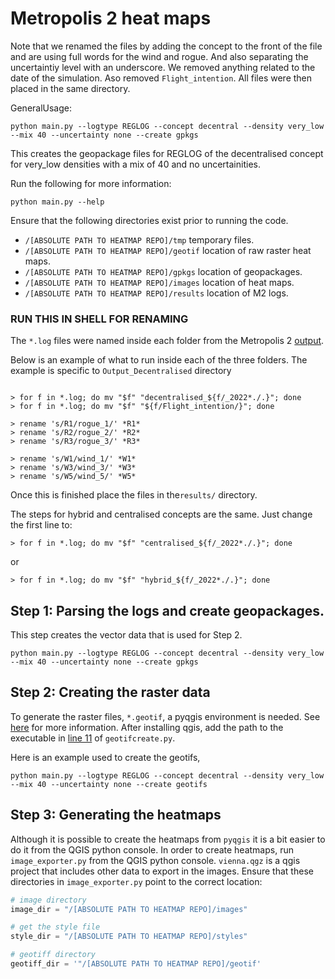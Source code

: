 # Metropolis 2 heat maps

Note that we renamed the files by adding the concept to the front of the file and are using full words for the wind and rogue. And also separating the uncertaintiy level with an underscore. We removed anything related to the date of the simulation. Aso removed ```Flight_intention```.
All files were then placed in the same directory.

GeneralUsage:

```shell
python main.py --logtype REGLOG --concept decentral --density very_low --mix 40 --uncertainty none --create gpkgs
```
This creates the geopackage files for REGLOG of the decentralised concept for very_low densities with a mix of 40 and no uncertainities.

Run the following for more information:

```shell
python main.py --help
```

Ensure that the following directories exist prior to running the code.

- ```/[ABSOLUTE PATH TO HEATMAP REPO]/tmp``` temporary files.
- ```/[ABSOLUTE PATH TO HEATMAP REPO]/geotif``` location of raw raster heat maps.
- ```/[ABSOLUTE PATH TO HEATMAP REPO]/gpkgs``` location of geopackages.
- ```/[ABSOLUTE PATH TO HEATMAP REPO]/images``` location of heat maps.
- ```/[ABSOLUTE PATH TO HEATMAP REPO]/results``` location of M2 logs.



### RUN THIS IN SHELL FOR RENAMING
The ```*.log``` files were named inside each folder from the Metropolis 2 [output](https://data.4tu.nl/articles/dataset/Simulation_dataset_for_research_project_Metropolis_2/19323263).

Below is an example of what to run inside each of the three folders. The example is specific to ```Output_Decentralised``` directory
``` shell

> for f in *.log; do mv "$f" "decentralised_${f/_2022*./.}"; done
> for f in *.log; do mv "$f" "${f/Flight_intention/}"; done

> rename 's/R1/rogue_1/' *R1*
> rename 's/R2/rogue_2/' *R2*
> rename 's/R3/rogue_3/' *R3*

> rename 's/W1/wind_1/' *W1*
> rename 's/W3/wind_3/' *W3*
> rename 's/W5/wind_5/' *W5*
```

Once this is finished place the files in the```results/``` directory.

The steps for hybrid and centralised concepts are the same. Just change the first line to:

```shell
> for f in *.log; do mv "$f" "centralised_${f/_2022*./.}"; done
```
or

```shell
> for f in *.log; do mv "$f" "hybrid_${f/_2022*./.}"; done
```

## Step 1: Parsing the logs and create geopackages.

This step creates the vector data that is used for Step 2.

```shell
python main.py --logtype REGLOG --concept decentral --density very_low --mix 40 --uncertainty none --create gpkgs
```

## Step 2: Creating the raster data

To generate the raster files, ```*.geotif```, a pyqgis environment is needed. See [here](https://github.com/conda-forge/qgis-feedstock) for more information. After installing qgis, add the path to the executable in [line 11](https://github.com/Metropolis-2/M2_heatmaps/blob/2532329a603c1997adf42603b1b4af2f8e6e09ae/geotifcreate.py#L11) of ```geotifcreate.py```.

Here is an example used to create the geotifs,

```shell
python main.py --logtype REGLOG --concept decentral --density very_low --mix 40 --uncertainty none --create geotifs
```

## Step 3: Generating the heatmaps
Although it is possible to create the heatmaps from ```pyqgis``` it is a bit easier to do it from the QGIS python console. In order to create heatmaps, run ```image_exporter.py``` from the QGIS python console. ```vienna.qgz``` is a qgis project that includes other data to export in the images. Ensure that these directories in ```image_exporter.py``` point to the correct location:

``` python
# image directory
image_dir = "/[ABSOLUTE PATH TO HEATMAP REPO]/images"

# get the style file
style_dir = "/[ABSOLUTE PATH TO HEATMAP REPO]/styles"

# geotiff directory
geotiff_dir = '"/[ABSOLUTE PATH TO HEATMAP REPO]/geotif'
```
